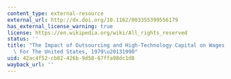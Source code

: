```yaml
---
content_type: external-resource
external_url: http://dx.doi.org/10.1162/003355399556179
has_external_license_warning: true
license: https://en.wikipedia.org/wiki/All_rights_reserved
status: ''
title: "The Impact of Outsourcing and High-Technology Capital on Wages: Estimates\
  \ For The United States, 1979\u20131990"
uid: 42ac4f52-cb82-426b-9d58-67ffa98dc1d8
wayback_url: ''
---
```

